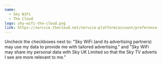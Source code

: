 ```yaml
---
name:
  - Sky WiFi
  - The Cloud
logo: sky-wifi-the-cloud.png
link: https://service.thecloud.net/service-platform/account/preference-centre/advertising-choices/
---
```


Uncheck the checkboxes next to: "Sky WiFi (and its advertising partners) may use my data to provide me with tailored advertising." and "Sky WiFi may share my personal data with Sky UK Limited so that the Sky TV adverts I see are more relevant to me."